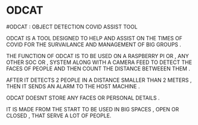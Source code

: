 # ODCAT

#ODCAT : OBJECT DETECTION COVID ASSIST TOOL

ODCAT IS A TOOL DESIGNED TO HELP AND ASSIST ON THE TIMES OF COVID FOR THE SURVAILANCE AND MANAGEMENT OF BIG GROUPS .

THE FUNCTION OF ODCAT IS TO BE USED ON A RASPBERRY PI OR , ANY OTHER SOC OR , SYSTEM ALONG WITH A CAMERA FEED TO DETECT THE FACES OF PEOPLE AND THEN COUNT THE DISTANCE BETWEEEN THEM .

AFTER IT DETECTS 2 PEOPLE IN A DISTANCE SMALLER THAN 2 METERS , THEN IT SENDS AN ALARM TO THE HOST MACHINE .

ODCAT DOESNT STORE ANY FACES OR PERSONAL DETAILS .

IT IS MADE FROM THE START TO BE USED IN BIG SPACES , OPEN OR CLOSED , THAT SERVE A LOT OF PEOPLE.
